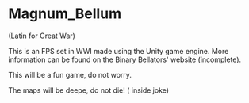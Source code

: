 Magnum_Bellum
=============
(Latin for Great War)

This is an FPS set in WWI made using the Unity game engine. More information can be found on the Binary Bellators' website (incomplete).

This will be a fun game, do not worry.

The maps will be deepe, do not die! ( inside joke)




